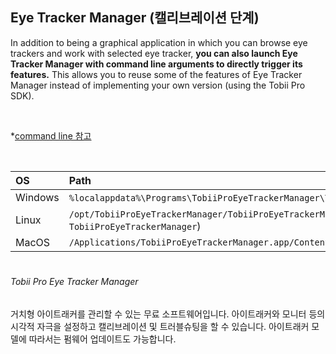 ## Eye Tracker Manager (캘리브레이션 단계)

In addition to being a graphical application in which you can browse eye trackers and work with selected eye tracker, **you can also launch Eye Tracker Manager with command line arguments to directly trigger its features.** This allows you to reuse some of the features of Eye Tracker Manager instead of implementing your own version (using the Tobii Pro SDK).

​    

*[command line 참고](http://developer.tobiipro.com/eyetrackermanager/etm-sdk-integration.html)

​    

| OS      | Path                                                         |
| :------ | :----------------------------------------------------------- |
| Windows | `%localappdata%\Programs\TobiiProEyeTrackerManager\TobiiProEyeTrackerManager.exe` * |
| Linux   | `/opt/TobiiProEyeTrackerManager/TobiiProEyeTrackerManager` (can be called by alias `TobiiProEyeTrackerManager`) |
| MacOS   | `/Applications/TobiiProEyeTrackerManager.app/Contents/MacOS/TobiiProEyeTrackerManager` |

#

###### Tobii Pro Eye Tracker Manager

거치형 아이트래커를 관리할 수 있는 무료 소프트웨어입니다. 아이트래커와 모니터 등의 시각적 자극을 설정하고 캘리브레이션 및 트러블슈팅을 할 수 있습니다. 아이트래커 모델에 따라서는 펌웨어 업데이트도 가능합니다.
